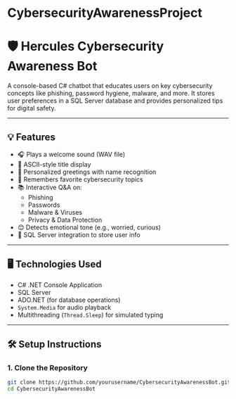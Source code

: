 # CybersecurityAwarenessProject
# 🛡️ Hercules Cybersecurity Awareness Bot

A console-based C# chatbot that educates users on key cybersecurity concepts like phishing, password hygiene, malware, and more. It stores user preferences in a SQL Server database and provides personalized tips for digital safety.

---

## 💡 Features

- 🎧 Plays a welcome sound (WAV file)
- 🎨 ASCII-style title display
- 👤 Personalized greetings with name recognition
- 🧠 Remembers favorite cybersecurity topics
- 📚 Interactive Q&A on:
  - Phishing
  - Passwords
  - Malware & Viruses
  - Privacy & Data Protection
- 😊 Detects emotional tone (e.g., worried, curious)
- 💾 SQL Server integration to store user info

---

## 🖥️ Technologies Used

- C# .NET Console Application
- SQL Server
- ADO.NET (for database operations)
- `System.Media` for audio playback
- Multithreading (`Thread.Sleep`) for simulated typing

---

## 🛠️ Setup Instructions

### 1. Clone the Repository
```bash
git clone https://github.com/yourusername/CybersecurityAwarenessBot.git
cd CybersecurityAwarenessBot
